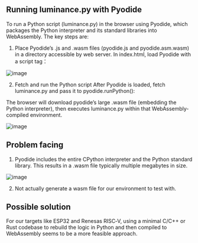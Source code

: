 ## Running luminance.py with Pyodide

To run a Python script (luminance.py) in the browser using Pyodide, which packages the Python interpreter and its standard libraries into WebAssembly. The key steps are:

1. Place Pyodide’s .js and .wasm files (pyodide.js and pyodide.asm.wasm) in a directory accessible by web server.
In index.html, load Pyodide with a script tag：

![image](https://github.com/user-attachments/assets/0bbe2d50-21a0-4f8f-8b84-d509a3237298)

2. Fetch and run the Python script
After Pyodide is loaded, fetch luminance.py and pass it to pyodide.runPython():

The browser will download pyodide’s large .wasm file (embedding the Python interpreter), then executes luminance.py within that WebAssembly-compiled environment.

![image](https://github.com/user-attachments/assets/268498b5-ddf0-4e06-9920-9b8dfb808319)



## Problem facing

1. Pyodide includes the entire CPython interpreter and the Python standard library. This results in a .wasm file typically multiple megabytes in size.

![image](https://github.com/user-attachments/assets/d70f7507-7400-41ec-87b2-049b2a9fd355)

2. Not actually generate a wasm file for our environment to test with.


## Possible solution
For our targets like ESP32 and Renesas RISC‑V, using a minimal C/C++ or Rust codebase to rebuild the logic in Python and then compiled to WebAssembly seems to be a more feasible approach.
